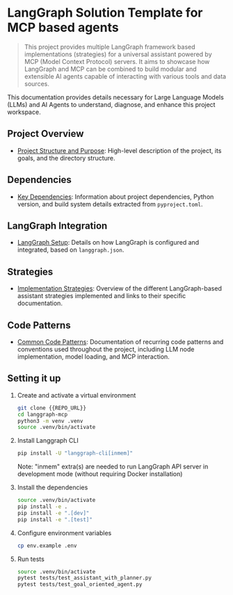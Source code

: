 # LangGraph Solution Template for MCP based agents

> This project provides multiple LangGraph framework based implementations (strategies) for a universal assistant powered by MCP (Model Context Protocol) servers. It aims to showcase how LangGraph and MCP can be combined to build modular and extensible AI agents capable of interacting with various tools and data sources.

This documentation provides details necessary for Large Language Models (LLMs) and AI Agents to understand, diagnose, and enhance this project workspace.

## Project Overview

- [Project Structure and Purpose](./docs/project_overview.md): High-level description of the project, its goals, and the directory structure.

## Dependencies

- [Key Dependencies](./docs/dependencies.md): Information about project dependencies, Python version, and build system details extracted from `pyproject.toml`.

## LangGraph Integration

- [LangGraph Setup](./docs/langgraph_integration.md): Details on how LangGraph is configured and integrated, based on `langgraph.json`.

## Strategies

- [Implementation Strategies](./docs/strategies/index.md): Overview of the different LangGraph-based assistant strategies implemented and links to their specific documentation.

## Code Patterns

- [Common Code Patterns](./docs/code_patterns.md): Documentation of recurring code patterns and conventions used throughout the project, including LLM node implementation, model loading, and MCP interaction.

## Setting it up

1. Create and activate a virtual environment

    ```bash
    git clone {{REPO_URL}}
    cd langgraph-mcp
    python3 -m venv .venv
    source .venv/bin/activate
    ```

2. Install Langgraph CLI

    ```bash
    pip install -U "langgraph-cli[inmem]"
    ```

    Note: "inmem" extra(s) are needed to run LangGraph API server in development mode (without requiring Docker installation)

3. Install the dependencies

    ```bash
    source .venv/bin/activate
    pip install -e .
    pip install -e ".[dev]"
    pip install -e ".[test]"
    ```

4. Configure environment variables

    ```bash
    cp env.example .env
    ```

5. Run tests

    ```bash
    source .venv/bin/activate
    pytest tests/test_assistant_with_planner.py
    pytest tests/test_goal_oriented_agent.py
    ```